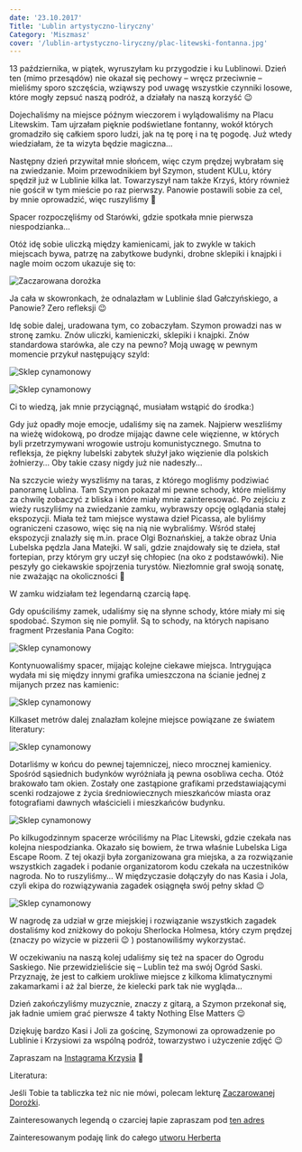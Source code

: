 ```yaml
---
date: '23.10.2017'
Title: 'Lublin artystyczno-liryczny'
Category: 'Miszmasz'
cover: '/lublin-artystyczno-liryczny/plac-litewski-fontanna.jpg'
---
```


13 października, w piątek, wyruszyłam ku przygodzie i ku Lublinowi. Dzień ten (mimo przesądów) nie okazał się pechowy – wręcz przeciwnie – mieliśmy sporo szczęścia, wziąwszy pod uwagę wszystkie czynniki losowe, które mogły zepsuć naszą podróż, a działały na naszą korzyść 😉

Dojechaliśmy na miejsce późnym wieczorem i wylądowaliśmy na Placu Litewskim. Tam ujrzałam pięknie podświetlane fontanny, wokół których gromadziło się całkiem sporo ludzi, jak na tę porę i na tę pogodę. Już wtedy wiedziałam, że ta wizyta będzie magiczna…

Następny dzień przywitał mnie słońcem, więc czym prędzej wybrałam się na zwiedzanie. Moim przewodnikiem był Szymon, student KULu, który spędził już w Lublinie kilka lat. Towarzyszył nam także Krzyś, który również nie gościł w tym mieście po raz pierwszy. Panowie postawili sobie za cel, by mnie oprowadzić, więc ruszyliśmy 🙂

Spacer rozpoczęliśmy od Starówki, gdzie spotkała mnie pierwsza niespodzianka…

Otóż idę sobie uliczką między kamienicami, jak to zwykle w takich miejscach bywa, patrzę na zabytkowe budynki, drobne sklepiki i knajpki i nagle moim oczom ukazuje się to:

![Zaczarowana dorożka](/lublin-artystyczno-liryczny/zaczarowana-doroc5bcka.jpg)

Ja cała w skowronkach, że odnalazłam w Lublinie ślad Gałczyńskiego, a Panowie? Zero refleksji 😉

Idę sobie dalej, uradowana tym, co zobaczyłam. Szymon prowadzi nas w stronę zamku. Znów uliczki, kamieniczki, sklepiki i knajpki. Znów standardowa starówka, ale czy na pewno? Moją uwagę w pewnym momencie przykuł następujący szyld:

![Sklep cynamonowy](/lublin-artystyczno-liryczny/sklep-cynamonowy-szyld-e1508784725367.jpg)

![Sklep cynamonowy](/lublin-artystyczno-liryczny/sklep-cynamonowy-cytat-e1508784792298.jpg)

Ci to wiedzą, jak mnie przyciągnąć, musiałam wstąpić do środka:)

Gdy już opadły moje emocje, udaliśmy się na zamek. Najpierw weszliśmy na wieżę widokową, po drodze mijając dawne cele więzienne, w których byli przetrzymywani wrogowie ustroju komunistycznego. Smutna to refleksja, że piękny lubelski zabytek służył jako więzienie dla polskich żołnierzy… Oby takie czasy nigdy już nie nadeszły…

Na szczycie wieży wyszliśmy na taras, z którego mogliśmy podziwiać panoramę Lublina. Tam Szymon pokazał mi pewne schody, które mieliśmy za chwilę zobaczyć z bliska i które miały mnie zainteresować. Po zejściu z wieży ruszyliśmy na zwiedzanie zamku, wybrawszy opcję oglądania stałej ekspozycji. Miała też tam miejsce wystawa dzieł Picassa, ale byliśmy ograniczeni czasowo, więc się na nią nie wybraliśmy. Wśród stałej ekspozycji znalazły się m.in. prace Olgi Boznańskiej, a także obraz Unia Lubelska pędzla Jana Matejki. W sali, gdzie znajdowały się te dzieła, stał fortepian, przy którym gry uczył się chłopiec (na oko z podstawówki). Nie peszyły go ciekawskie spojrzenia turystów. Niezłomnie grał swoją sonatę, nie zważając na okoliczności 🙂

W zamku widziałam też legendarną czarcią łapę.

Gdy opuściliśmy zamek, udaliśmy się na słynne schody, które miały mi się spodobać. Szymon się nie pomylił. Są to schody, na których napisano fragment Przesłania Pana Cogito:

![Sklep cynamonowy](/lublin-artystyczno-liryczny/przesc582anie-pana-cogito.jpg)

Kontynuowaliśmy spacer, mijając kolejne ciekawe miejsca. Intrygująca wydała mi się między innymi grafika umieszczona na ścianie jednej z mijanych przez nas kamienic:

![Sklep cynamonowy](/lublin-artystyczno-liryczny/kot-na-c59bcianie.jpg)

Kilkaset metrów dalej znalazłam kolejne miejsce powiązane ze światem literatury:

![Sklep cynamonowy](/lublin-artystyczno-liryczny/orient-express.jpg)

Dotarliśmy w końcu do pewnej tajemniczej, nieco mrocznej kamienicy. Spośród sąsiednich budynków wyróżniała ją pewna osobliwa cecha. Otóż brakowało tam okien. Zostały one zastąpione grafikami przedstawiającymi scenki rodzajowe z życia średniowiecznych mieszkańców miasta oraz fotografiami dawnych właścicieli i mieszkańców budynku.

![Sklep cynamonowy](/lublin-artystyczno-liryczny/kamienica-bez-okien.jpg)

Po kilkugodzinnym spacerze wróciliśmy na Plac Litewski, gdzie czekała nas kolejna niespodzianka. Okazało się bowiem, że trwa właśnie Lubelska Liga Escape Room. Z tej okazji była zorganizowana gra miejska, a za rozwiązanie wszystkich zagadek i podanie organizatorom kodu czekała na uczestników nagroda. No to ruszyliśmy… W międzyczasie dołączyły do nas Kasia i Jola, czyli ekipa do rozwiązywania zagadek osiągnęła swój pełny skład 😉

![Sklep cynamonowy](/lublin-artystyczno-liryczny/escape-room.jpg)

W nagrodę za udział w grze miejskiej i rozwiązanie wszystkich zagadek dostaliśmy kod zniżkowy do pokoju Sherlocka Holmesa, który czym prędzej (znaczy po wizycie w pizzerii 😉 ) postanowiliśmy wykorzystać.

W oczekiwaniu na naszą kolej udaliśmy się też na spacer do Ogrodu Saskiego. Nie przewidzieliście się – Lublin też ma swój Ogród Saski. Przyznaję, że jest to całkiem urokliwe miejsce z kilkoma klimatycznymi zakamarkami i aż żal bierze, że kielecki park tak nie wygląda…

Dzień zakończyliśmy muzycznie, znaczy z gitarą, a Szymon przekonał się, jak ładnie umiem grać pierwsze 4 takty Nothing Else Matters 😉

Dziękuję bardzo Kasi i Joli za gościnę, Szymonowi za oprowadzenie po Lublinie i Krzysiowi za wspólną podróż, towarzystwo i użyczenie zdjęć 😉

Zapraszam na [Instagrama Krzysia](https://www.instagram.com/kris.voyager/) 🙂

Literatura:

Jeśli Tobie ta tabliczka też nic nie mówi, polecam lekturę [Zaczarowanej Dorożki](http://galczynski.kulturalna.com/a-7199.html).

Zainteresowanych legendą o czarciej łapie zapraszam pod [ten adres](http://loginlublin.pl/legendy-lublina-legenda-o-czarciej-lapie/)

Zainteresowanym podaję link do całego [utworu Herberta](http://www.fundacjaherberta.com/tworczosc3/poezja/pan-cogito/przeslanie-pana-cogito)
